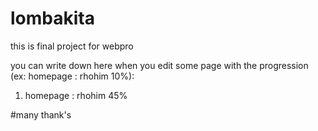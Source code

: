 # lombakita
this is final project for webpro

you can write down here when you edit some page with the progression (ex: homepage : rhohim 10%):

1. homepage : rhohim 45%

















#many thank's 

